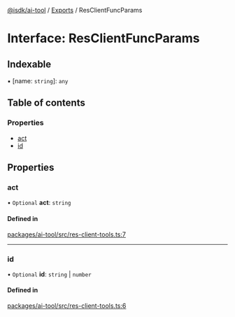 [@isdk/ai-tool](../README.md) / [Exports](../modules.md) / ResClientFuncParams

# Interface: ResClientFuncParams

## Indexable

▪ [name: `string`]: `any`

## Table of contents

### Properties

- [act](ResClientFuncParams.md#act)
- [id](ResClientFuncParams.md#id)

## Properties

### act

• `Optional` **act**: `string`

#### Defined in

[packages/ai-tool/src/res-client-tools.ts:7](https://github.com/isdk/ai-tool.js/blob/5ff3a34d9852a051d1821b3c3de867a8271c1404/src/res-client-tools.ts#L7)

___

### id

• `Optional` **id**: `string` \| `number`

#### Defined in

[packages/ai-tool/src/res-client-tools.ts:6](https://github.com/isdk/ai-tool.js/blob/5ff3a34d9852a051d1821b3c3de867a8271c1404/src/res-client-tools.ts#L6)
